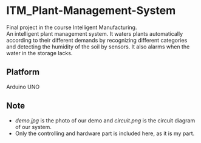 # ITM_Plant-Management-System
Final project in the course Intelligent Manufacturing.\
An intelligent plant management system. It waters plants automatically according to their different demands by recognizing different categories and detecting the humidity of the soil by sensors. It also alarms when the water in the storage lacks.

## Platform
Arduino UNO

## Note
* *demo.jpg* is the photo of our demo and *circuit.png* is the circuit diagram of our system.
* Only the controlling and hardware part is included here, as it is my part.
